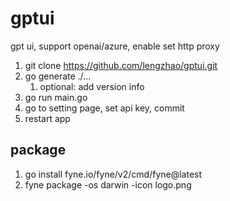 # gptui

gpt ui, support openai/azure, enable set http proxy

1. git clone https://github.com/lengzhao/gptui.git
2. go generate ./...
   1. optional: add version info
3. go run main.go
4. go to setting page, set api key, commit
5. restart app

## package

1. go install fyne.io/fyne/v2/cmd/fyne@latest
2. fyne package -os darwin -icon logo.png
